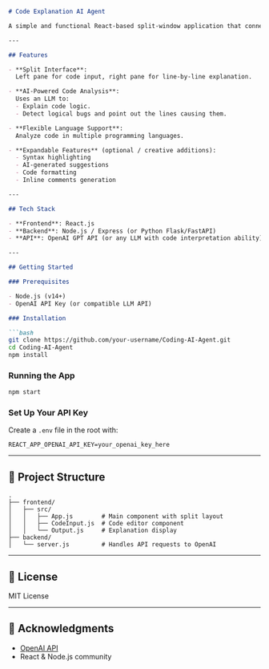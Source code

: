 ````markdown
# Code Explanation AI Agent

A simple and functional React-based split-window application that connects with a Large Language Model (LLM) API (such as OpenAI's GPT) to explain code line by line and detect logical errors.

---

## Features

- **Split Interface**:  
  Left pane for code input, right pane for line-by-line explanation.

- **AI-Powered Code Analysis**:  
  Uses an LLM to:
  - Explain code logic.
  - Detect logical bugs and point out the lines causing them.

- **Flexible Language Support**:  
  Analyze code in multiple programming languages.

- **Expandable Features** (optional / creative additions):
  - Syntax highlighting
  - AI-generated suggestions
  - Code formatting
  - Inline comments generation

---

## Tech Stack

- **Frontend**: React.js  
- **Backend**: Node.js / Express (or Python Flask/FastAPI)  
- **API**: OpenAI GPT API (or any LLM with code interpretation ability)

---

## Getting Started

### Prerequisites

- Node.js (v14+)
- OpenAI API Key (or compatible LLM API)

### Installation

```bash
git clone https://github.com/your-username/Coding-AI-Agent.git
cd Coding-AI-Agent
npm install
````

### Running the App

```bash
npm start
```

### Set Up Your API Key

Create a `.env` file in the root with:

```
REACT_APP_OPENAI_API_KEY=your_openai_key_here
```

---

## 📁 Project Structure

```
.
├── frontend/
│   ├── src/
│   │   ├── App.js        # Main component with split layout
│   │   ├── CodeInput.js  # Code editor component
│   │   └── Output.js     # Explanation display
├── backend/
│   └── server.js         # Handles API requests to OpenAI
```

---

## 📄 License

MIT License

---

## 🙌 Acknowledgments

* [OpenAI API](https://platform.openai.com/)
* React & Node.js community
